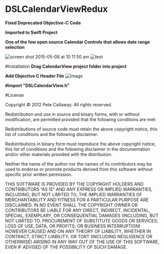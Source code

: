 # DSLCalendarViewRedux

**Fixed Deprecated Objective-C Code**

**Imported to Swift Project**

**One of the few open source Calendar Controls that allows date range selection**

![screen shot 2015-05-08 at 10 11 50 am](https://cloud.githubusercontent.com/assets/4943759/7537969/b4ee73d4-f56a-11e4-8e03-748b9b712fee.png)
![test](https://cloud.githubusercontent.com/assets/4943759/7538539/b16c948a-f56e-11e4-8447-a65fb2245339.png)


#Installation
**Drag CalendarView project folder into project**

**Add Objective C Header File**
![image](https://cloud.githubusercontent.com/assets/4943759/7537867/e7502b5c-f569-11e4-97cb-abfad6a3dc12.png)

**#import "DSLCalendarView.h"**

#License

Copyright © 2012 Pete Callaway. All rights reserved.

Redistribution and use in source and binary forms, with or without modification, are permitted provided that the following conditions are met:

Redistributions of source code must retain the above copyright notice, this list of conditions and the following disclaimer.

Redistributions in binary form must reproduce the above copyright notice, this list of conditions and the following disclaimer in the documentation and/or other materials provided with the distribution.

Neither the name of the author nor the names of its contributors may be used to endorse or promote products derived from this software without specific prior written permission.

THIS SOFTWARE IS PROVIDED BY THE COPYRIGHT HOLDERS AND CONTRIBUTORS “AS IS” AND ANY EXPRESS OR IMPLIED WARRANTIES, INCLUDING, BUT NOT LIMITED TO, THE IMPLIED WARRANTIES OF MERCHANTABILITY AND FITNESS FOR A PARTICULAR PURPOSE ARE DISCLAIMED. IN NO EVENT SHALL THE COPYRIGHT OWNER OR CONTRIBUTORS BE LIABLE FOR ANY DIRECT, INDIRECT, INCIDENTAL, SPECIAL, EXEMPLARY, OR CONSEQUENTIAL DAMAGES (INCLUDING, BUT NOT LIMITED TO, PROCUREMENT OF SUBSTITUTE GOODS OR SERVICES; LOSS OF USE, DATA, OR PROFITS; OR BUSINESS INTERRUPTION) HOWEVER CAUSED AND ON ANY THEORY OF LIABILITY, WHETHER IN CONTRACT, STRICT LIABILITY, OR TORT (INCLUDING NEGLIGENCE OR OTHERWISE) ARISING IN ANY WAY OUT OF THE USE OF THIS SOFTWARE, EVEN IF ADVISED OF THE POSSIBILITY OF SUCH DAMAGE.
